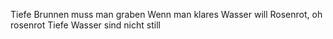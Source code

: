 Tiefe Brunnen muss man graben
Wenn man klares Wasser will
Rosenrot, oh rosenrot
Tiefe Wasser sind nicht still
